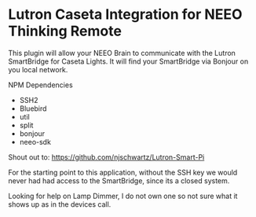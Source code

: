 # Lutron Caseta Integration for NEEO Thinking Remote

This plugin will allow your NEEO Brain to communicate with the Lutron SmartBridge for Caseta Lights. It will find your SmartBridge via Bonjour on you local network.

NPM Dependencies
- SSH2
- Bluebird
- util
- split
- bonjour
- neeo-sdk

Shout out to:
https://github.com/njschwartz/Lutron-Smart-Pi

For the starting point to this application, without the SSH key we would never had had access to the SmartBridge, since its a closed system.

Looking for help on Lamp Dimmer, I do not own one so not sure what it shows up as in the devices call.